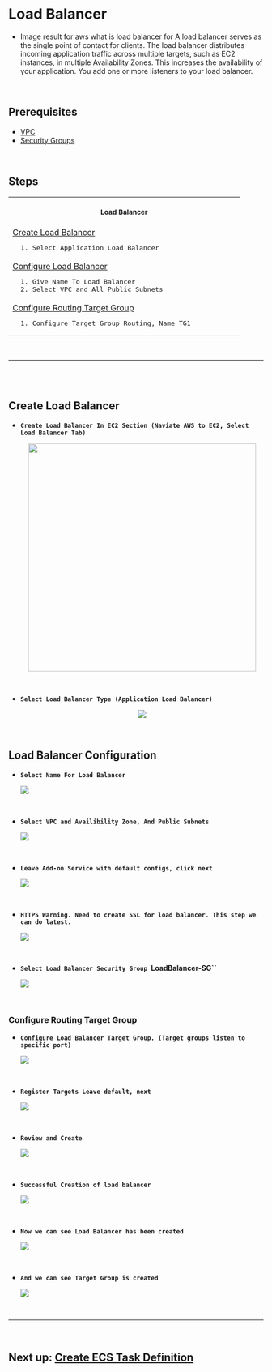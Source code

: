 # Load Balancer

- Image result for aws what is load balancer for A load balancer serves as the single point of contact for clients. The load balancer distributes incoming application traffic across multiple targets, such as EC2 instances, in multiple Availability Zones. This increases the availability of your application. You add one or more listeners to your load balancer.

<br/>

## Prerequisites

- [VPC](https://github.com/cyber-netics/testX/blob/main/.assets/vpc/vpc.md#aws-vpc-virtual-private-network)
- [Security Groups](https://github.com/cyber-netics/testX/blob/main/.assets/securitygroup/securitygroup.md#security-security-groups)

<br/>

## Steps

<table align="center">
  <tr>
    <th align="center">
      <img width="441" height="1" />
      <p>
        <small>Load Balancer</small>
      </p>
    </th>
  </tr>
  <tr>
    <td>
      <a
        href="https://github.com/edo92/AWS-ECS-Hosting-Pipeline/blob/docs/loadbalancer/loadbalancer.md#create-load-balancer"
        >Create Load Balancer</a
      >
      <pre>  1. Select Application Load Balancer</pre>
    </td>
  </tr>
  <tr>
    <td>
        <a
          href="https://github.com/edo92/AWS-ECS-Hosting-Pipeline/blob/docs/loadbalancer/loadbalancer.md#load-balancer-configuration"
          >Configure Load Balancer</a
        >
        <pre>  1. Give Name To Load Balancer <br/>  2. Select VPC and All Public Subnets</pre>
    </td>
  </tr>
  <tr>
    <td>
      <a
        href="https://github.com/edo92/AWS-ECS-Hosting-Pipeline/blob/docs/loadbalancer/loadbalancer.md#configure-routing-target-group"
        >Configure Routing Target Group</a
      >
      <pre>  1. Configure Target Group Routing, Name TG1</pre>
    </td>
  </tr>
</table>

<br/>

---

<br/>
<br/>

## Create Load Balancer

- **`Create Load Balancer In EC2 Section (Naviate AWS to EC2, Select Load Balancer Tab)`**
  <p align="center">
    <img src="https://github.com/edo92/AWS-ECS-Hosting-Pipeline/blob/docs/loadbalancer/images/loadbalancer-dashboard.png" height="450px"/>
  </p>

<br/>

- **`Select Load Balancer Type (Application Load Balancer)`**
  <p align="center">
    <img src="https://github.com/edo92/AWS-ECS-Hosting-Pipeline/blob/docs/loadbalancer/images/loadbalancer-type.png" hight="450px"/>
  </p>

<br/>

## Load Balancer Configuration

- **`Select Name For Load Balancer`**
  <p>
    <img src="https://github.com/edo92/AWS-ECS-Hosting-Pipeline/blob/docs/loadbalancer/images/loadbalancer-config.png"/>
  </p>

<br/>

- **`Select VPC and Availibility Zone, And Public Subnets`**
  <p>
    <img src="https://github.com/edo92/AWS-ECS-Hosting-Pipeline/blob/docs/loadbalancer/images/loadbalancer-availibility-zone.png"/>
  </p>

<br/>

- **`Leave Add-on Service with default configs, click next`**
  <p>
    <img src="https://github.com/edo92/AWS-ECS-Hosting-Pipeline/blob/docs/loadbalancer/images/loadbalancer-addon.png"/>
  </p>

<br/>

- **`HTTPS Warning. Need to create SSL for load balancer. This step we can do latest.`**
  <p>
    <img src="https://github.com/edo92/AWS-ECS-Hosting-Pipeline/blob/docs/loadbalancer/images/loadbalancer-ssl-warning.png"/>
  </p>

<br/>

- **`Select Load Balancer Security Group `LoadBalancer-SG``**
  <p>
    <img src="https://github.com/edo92/AWS-ECS-Hosting-Pipeline/blob/docs/loadbalancer/images/loadbalancer-security-group.png"/>
  </p>

<br/>

### Configure Routing Target Group

- **`Configure Load Balancer Target Group. (Target groups listen to specific port)`**
  <p>
    <img src="https://github.com/edo92/AWS-ECS-Hosting-Pipeline/blob/docs/loadbalancer/images/loadbalancer-target-group.png"/>
  </p>

<br/>

- **`Register Targets Leave default, next`**
  <p>
    <img src="https://github.com/edo92/AWS-ECS-Hosting-Pipeline/blob/docs/loadbalancer/images/loadbalancer-register-target.png"/>
  </p>

<br/>

- **`Review and Create`**
  <p>
    <img src="https://github.com/edo92/AWS-ECS-Hosting-Pipeline/blob/docs/loadbalancer/images/loadbalancer-review.png"/>
  </p>

<br/>

- **`Successful Creation of load balancer`**
  <p>
    <img src="https://github.com/edo92/AWS-ECS-Hosting-Pipeline/blob/docs/loadbalancer/images/loadbalancer-creation-success.png"/>
  </p>

<br/>

- **`Now we can see Load Balancer has been created`**
  <p>
    <img src="https://github.com/edo92/AWS-ECS-Hosting-Pipeline/blob/docs/loadbalancer/images/loadbalancer-listed.png"/>
  </p>

<br/>

- **`And we can see Target Group is created`**
  <p>
    <img src="https://github.com/edo92/AWS-ECS-Hosting-Pipeline/blob/docs/loadbalancer/images/loadbalancer-target-group-listed.png"/>
  </p>

<br/>

---

<br/>

## Next up: [Create ECS Task Definition](https://github.com/cyber-netics/testX/blob/main/.assets/ecs/ecstaskdef.md)
